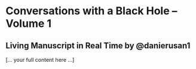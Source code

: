 ﻿# Conversations with a Black Hole – Volume 1

## Living Manuscript in Real Time by @danierusan1

[... your full content here ...]

